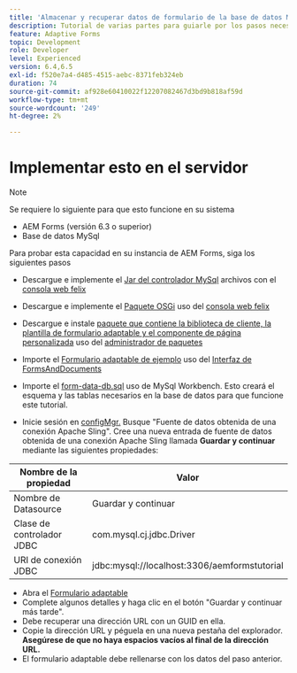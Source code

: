 ```yaml
---
title: 'Almacenar y recuperar datos de formulario de la base de datos MySQL: implementación'
description: Tutorial de varias partes para guiarle por los pasos necesarios para almacenar y recuperar datos de formulario
feature: Adaptive Forms
topic: Development
role: Developer
level: Experienced
version: 6.4,6.5
exl-id: f520e7a4-d485-4515-aebc-8371feb324eb
duration: 74
source-git-commit: af928e60410022f12207082467d3bd9b818af59d
workflow-type: tm+mt
source-wordcount: '249'
ht-degree: 2%

---
```


# Implementar esto en el servidor

>[!NOTE]
>
>Se requiere lo siguiente para que esto funcione en su sistema
>
>* AEM Forms (versión 6.3 o superior)
>* Base de datos MySql

Para probar esta capacidad en su instancia de AEM Forms, siga los siguientes pasos

* Descargue e implemente el [Jar del controlador MySql](assets/mysqldriver.jar) archivos con el [consola web felix](http://localhost:4502/system/console/bundles)
* Descargue e implemente el [Paquete OSGi](assets/SaveAndContinue.SaveAndContinue.core-1.0-SNAPSHOT.jar) uso del [consola web felix](http://localhost:4502/system/console/bundles)
* Descargue e instale [paquete que contiene la biblioteca de cliente, la plantilla de formulario adaptable y el componente de página personalizada](assets/store-and-fetch-af-with-data.zip) uso del [administrador de paquetes](http://localhost:4502/crx/packmgr/index.jsp)
* Importe el [Formulario adaptable de ejemplo](assets/sample-adaptive-form.zip) uso del [Interfaz de FormsAndDocuments](http://localhost:4502/aem/forms.html/content/dam/formsanddocuments)

* Importe el [form-data-db.sql](assets/form-data-db.sql) uso de MySql Workbench. Esto creará el esquema y las tablas necesarios en la base de datos para que funcione este tutorial.
* Inicie sesión en [configMgr.](http://localhost:4502/system/console/configMgr) Busque &quot;Fuente de datos obtenida de una conexión Apache Sling&quot;. Cree una nueva entrada de fuente de datos obtenida de una conexión Apache Sling llamada **Guardar y continuar** mediante las siguientes propiedades:

| Nombre de la propiedad | Valor |
| ------------------------|---------------------------------------|
| Nombre de Datasource | Guardar y continuar |
| Clase de controlador JDBC | com.mysql.cj.jdbc.Driver |
| URI de conexión JDBC | jdbc:mysql://localhost:3306/aemformstutorial |

* Abra el [Formulario adaptable](http://localhost:4502/content/dam/formsanddocuments/demostoreandretrieveformdata/jcr:content?wcmmode=disabled)
* Complete algunos detalles y haga clic en el botón &quot;Guardar y continuar más tarde&quot;.
* Debe recuperar una dirección URL con un GUID en ella.
* Copie la dirección URL y péguela en una nueva pestaña del explorador. **Asegúrese de que no haya espacios vacíos al final de la dirección URL.**
* El formulario adaptable debe rellenarse con los datos del paso anterior.
